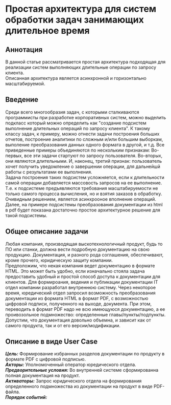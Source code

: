 # Простая архитектура для систем обработки задач занимающих длительное время

## Аннотация
В данной статье рассматривается простая архитектура подходящая для реализации систем выполняющих длительные операции по запросу клиента.  
Описанная архитектура является асинхронной и горизонтально масштабируемой.


## Введение
Среди всего многообразия задач, с которыми сталкиваются программисты при разработке корпоративных систем, можно выделить подкласс который можно определить как "создание подсистем выполнение длительных операций по запросу клиента". К такому классу задач, к примеру, можно отнести задачи построения больших отчетов, построение аналитики по сложным и/или большим выборкам, выполение преобразования данных одного формата в другой, и т.д. Все приведенные примеры объединяются по нескольким признакам: Во-первых, все эти задачи стартуют по запросу пользователя. Во-вторых, они являются длительными. И, наконец, третий признак: пользователь хочет получить уведомление о завершении операции, для дальнейшй работы с результатами ее выполнения.  
Задача построения таких подсистем усложняется, если к длительности самой операции добавляется массовость запросов на ее выполнение. Т.е. к подсистеме предъявляются требования масштабируемости не только самого процесса вычисления, но и взятия заказов в обработку. 
Очивидным решением, является асинхрооное вполнение операций. Далее, на примере подсистемы преобразования документации из html в pdf будет показана достаточно простое архитектурное решение для такой подсистемы.  

## Общее описание задачи

Любая компания, производящая выскотехнологичный продукт, будь то ПО или станки, должна вести подробную документацию на свою продукцию. Документация, и разного рода соглашения, обеспечивают, кроме прочего, юридическую защиту компании.   
Предположим, что некая компания ведет документацию в формате HTML. Это может быть удобно, если изначально стояла задача предоставить удобный и простой способ доступа к документации для клиентов. Для формироания, ведения и публикации документации IT отдел компании разработал внутреннюю систему. Через некоторое время, юредический отдел запросил возможность преобразования документации из формата HTML в формат PDF, с возможностью цифровой подписи, полученного на выходе, документа. При этом, переводить в формат PDF надо не всю имеющуюся документацию, а ее проивозольное подмножество: определенные главы/пункты/подпункты.  
Допустим, что документация довольно объемна, и зависит как от самого продукта, так и от его версии/модификации.   

## Описание в виде User Case

**_Цель:_** Формирование избранных разделов документации по продукту в формате PDF с цифровой подписью.  
**_Акторы:_** Уполномоченный оператор юредического отдела.  
**_Предворительные условия:_** Во внутренней системе сформированна полная документация на продукт.   
**_Активаторы:_** Запрос юридического отдела на формирования определенного подмножества из документации на продукт в виде PDF-файла.  
**_Порядок событий:_**

 
